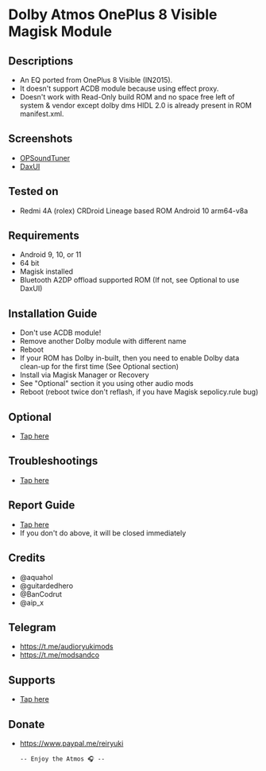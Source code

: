 # Dolby Atmos OnePlus 8 Visible Magisk Module

## Descriptions
- An EQ ported from OnePlus 8 Visible (IN2015).
- It doesn't support ACDB module because using effect proxy.
- Doesn't work with Read-Only build ROM and no space free left of system & vendor except dolby dms HIDL 2.0 is already present in ROM manifest.xml.

## Screenshots
- [OPSoundTuner](https://t.me/modsandco/6844)
- [DaxUI](https://t.me/audioryukimods/786)

## Tested on
- Redmi 4A (rolex) CRDroid Lineage based ROM Android 10 arm64-v8a

## Requirements
- Android 9, 10, or 11
- 64 bit
- Magisk installed
- Bluetooth A2DP offload supported ROM (If not, see Optional to use DaxUI)

## Installation Guide
- Don't use ACDB module!
- Remove another Dolby module with different name
- Reboot
- If your ROM has Dolby in-built, then you need to enable Dolby data clean-up for the first time (See Optional section)
- Install via Magisk Manager or Recovery
- See "Optional" section it you using other audio mods
- Reboot (reboot twice don't reflash, if you have Magisk sepolicy.rule bug)

## Optional
- [Tap here](https://t.me/audioryukimods/2616)

## Troubleshootings
- [Tap here](https://t.me/audioryukimods/2617)

## Report Guide
- [Tap here](https://t.me/audioryukimods/2618)
- If you don't do above, it will be closed immediately

## Credits
- @aquahol
- @guitardedhero
- @BanCodrut
- @aip_x

## Telegram
- https://t.me/audioryukimods
- https://t.me/modsandco

## Supports
- [Tap here](https://t.me/audioryukimods/2619)

## Donate
- https://www.paypal.me/reiryuki



      -- Enjoy the Atmos 🎧 --


